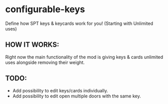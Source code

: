 # configurable-keys
Define how SPT keys & keycards work for you! (Starting with Unlimited uses)

HOW IT WORKS:
-
Right now the main functionality of the mod is giving keys & cards unlimited uses alongside removing their weight.

TODO:
-
- Add possibility to edit keys/cards individually.
- Add possibility to edit open multiple doors with the same key.
